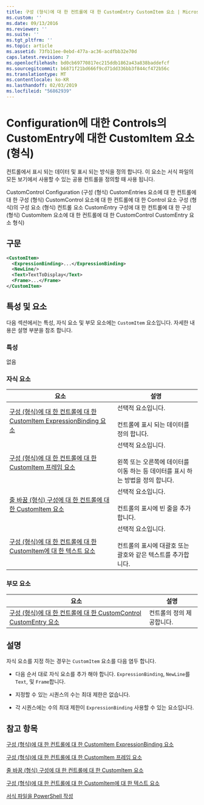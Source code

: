 ```yaml
---
title: 구성 (형식)에 대 한 컨트롤에 대 한 CustomEntry CustomItem 요소 | Microsoft Docs
ms.custom: ''
ms.date: 09/13/2016
ms.reviewer: ''
ms.suite: ''
ms.tgt_pltfrm: ''
ms.topic: article
ms.assetid: 73fb11ee-0ebd-477a-ac36-acdfbb32e70d
caps.latest.revision: 7
ms.openlocfilehash: bd0cb69770817ec215ddb1862a43a838baddefcf
ms.sourcegitcommit: b6871f21bd666f9cd71dd336bb3f844cf472b56c
ms.translationtype: MT
ms.contentlocale: ko-KR
ms.lasthandoff: 02/03/2019
ms.locfileid: "56862939"
---
```

# <a name="customitem-element-for-customentry-for-controls-for-configuration-format"></a>Configuration에 대한 Controls의 CustomEntry에 대한 CustomItem 요소(형식)

컨트롤에서 표시 되는 데이터 및 표시 되는 방식을 정의 합니다. 이 요소는 서식 파일의 모든 보기에서 사용할 수 있는 공용 컨트롤을 정의할 때 사용 됩니다.

CustomControl Configuration (구성 (형식) CustomEntries 요소에 대 한 컨트롤에 대 한 구성 (형식) CustomControl 요소에 대 한 컨트롤에 대 한 Control 요소 구성 (형식)의 구성 요소 (형식) 컨트롤 요소 CustomEntry 구성에 대 한 컨트롤에 대 한 구성 (형식) CustomItem 요소에 대 한 컨트롤에 대 한 CustomControl CustomEntry 요소 형식)

## <a name="syntax"></a>구문

```xml
<CustomItem>
  <ExpressionBinding>...</ExpressionBinding>
  <NewLine/>
  <Text>TextToDisplay</Text>
  <Frame>...</Frame>
</CustomItem>
```

## <a name="attributes-and-elements"></a>특성 및 요소

다음 섹션에서는 특성, 자식 요소 및 부모 요소에는 `CustomItem` 요소입니다. 자세한 내용은 설명 부분을 참조 합니다.

### <a name="attributes"></a>특성

없음

### <a name="child-elements"></a>자식 요소

|요소|설명|
|-------------|-----------------|
|[구성 (형식)에 대 한 컨트롤에 대 한 CustomItem ExpressionBinding 요소](./expressionbinding-element-for-customitem-for-controls-for-configuration-format.md)|선택적 요소입니다.<br /><br /> 컨트롤에 표시 되는 데이터를 정의 합니다.|
|[구성 (형식)에 대 한 컨트롤에 대 한 CustomItem 프레임 요소](./frame-element-for-customitem-for-controls-for-configuration-format.md)|선택적 요소입니다.<br /><br /> 왼쪽 또는 오른쪽에 데이터를 이동 하는 등 데이터를 표시 하는 방법을 정의 합니다.|
|[줄 바꿈 (형식) 구성에 대 한 컨트롤에 대 한 CustomItem 요소](./newline-element-for-customitem-for-controls-for-configuration-format.md)|선택적 요소입니다.<br /><br /> 컨트롤의 표시에 빈 줄을 추가합니다.|
|[구성 (형식)에 대 한 컨트롤에 대 한 CustomItem에 대 한 텍스트 요소](./text-element-for-customitem-for-controls-for-configuration-format.md)|선택적 요소입니다.<br /><br /> 컨트롤의 표시에 대괄호 또는 괄호와 같은 텍스트를 추가합니다.|

### <a name="parent-elements"></a>부모 요소

|요소|설명|
|-------------|-----------------|
|[구성 (형식)에 대 한 컨트롤에 대 한 CustomControl CustomEntry 요소](./customentry-element-for-customcontrol-for-controls-for-configuration-format.md)|컨트롤의 정의 제공합니다.|

## <a name="remarks"></a>설명

자식 요소를 지정 하는 경우는 `CustomItem` 요소를 다음 염두 합니다.

- 다음 순서 대로 자식 요소를 추가 해야 합니다. `ExpressionBinding`, `NewLine`를 `Text`, 및 `Frame`합니다.

- 지정할 수 있는 시퀀스의 수는 최대 제한은 없습니다.

- 각 시퀀스에는 수의 최대 제한이 `ExpressionBinding` 사용할 수 있는 요소입니다.

## <a name="see-also"></a>참고 항목

[구성 (형식)에 대 한 컨트롤에 대 한 CustomItem ExpressionBinding 요소](./expressionbinding-element-for-customitem-for-controls-for-configuration-format.md)

[구성 (형식)에 대 한 컨트롤에 대 한 CustomItem 프레임 요소](./frame-element-for-customitem-for-controls-for-configuration-format.md)

[줄 바꿈 (형식) 구성에 대 한 컨트롤에 대 한 CustomItem 요소](./newline-element-for-customitem-for-controls-for-configuration-format.md)

[구성 (형식)에 대 한 컨트롤에 대 한 CustomItem에 대 한 텍스트 요소](./text-element-for-customitem-for-controls-for-configuration-format.md)

[서식 파일을 PowerShell 작성](./writing-a-powershell-formatting-file.md)
